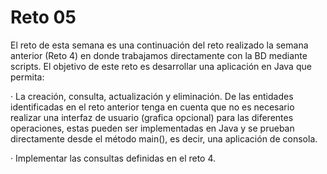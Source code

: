 # Reto 05

El reto de esta semana es una continuación del reto realizado la semana anterior (Reto 4) en donde trabajamos directamente con la BD mediante scripts.  El objetivo de este reto es desarrollar una aplicación en Java que permita:

·         La creación, consulta, actualización y eliminación. De las entidades identificadas en el reto anterior tenga en cuenta que no es necesario realizar una interfaz de usuario (grafica opcional) para las diferentes operaciones, estas pueden ser implementadas en Java y se prueban directamente desde el método main(), es decir, una aplicación de consola.

·         Implementar las consultas definidas en el reto 4.


